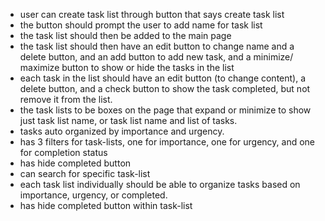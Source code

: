 - user can create task list through button that says create task list
- the button should prompt the user to add name for task list
- the task list should then be added to the main page
- the task list should then have an edit button to change name and a delete button, and an add button to add new task, and a minimize/ maximize button to show or hide the tasks in the list
- each task in the list should have an edit button (to change content), a delete button, and a check button to show the task completed, but not remove it from the list.
- the task lists to be boxes on the page that expand or minimize to show just task list name, or task list name and list of tasks.
- tasks auto organized by importance and urgency.
- has 3 filters for task-lists, one for importance, one for urgency, and one for completion status
- has hide completed button
- can search for specific task-list
- each task list individually should be able to organize tasks based on importance, urgency, or completed.
- has hide completed button within task-list